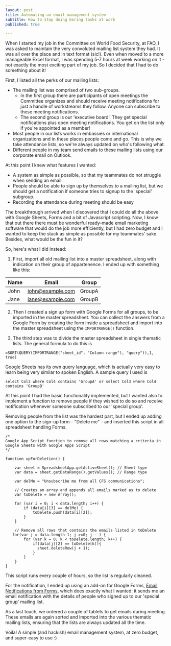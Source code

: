 ```yaml
---
layout: post
title: Automating an email management system
subtitle: How to stop doing boring tasks at work
published: true

---
```


When I started my job in the Committee on World Food Security, at FAO, I was asked to maintain the very convoluted mailing list system they had. It was all over the place and in text format (sic!). Even when moved to a more manageable Excel format, I was spending 5-7 hours at week working on it - not exactly the most exciting part of my job. So I decided that I had to do something about it!

First, I listed all the perks of our mailing lists:

* The mailing list was comprised of two sub-groups. 
    * In the first group there are participants of open meetings the Committee organizes and should receive meeting notifications for just a handle of workstreams they follow. Anyone can subscribe to these meeting notifications. 
    *  The second group is our 'executive board'. They get special notifications plus open meeting notifications. You get on the list only if you're appointed as a member!
* Most people in our lists works in embassies or international organizations and in these places people come and go. This is why we take attendance lists, so we're always updated on who's following what.
* Different people in my team send emails to these mailing lists using our corporate email on Outlook.

At this point I knew what features I wanted:
* A system as simple as possible, so that my teammates do not struggle when sending an email.
* People should be able to sign up by themselves to a mailing list, but we should get a notification if someone tries to signup to the 'special' subgroup.
* Recording the attendance during meeting should be easy

The breakthrough arrived when I discovered that I could do all the above with Google Sheets, Forms and a bit of Javascript scripting. Now, I know that out there there must be wonderful ready-made email marketing software that would do the job more efficiently, but I had zero budget and I wanted to keep the stack as simple as possible for my teammates' sake. Besides, what would be the fun in it?

So, here's what I did instead: 

1. First, import all old mailing list into a master spreadsheet, along with indication on their group of appartenence. I ended up with something like this:

| Name  | Email             | Group  |
|-------|-------------------|--------|
| John  | john@example.com  | GroupA |
| Jane  | jane@example.com  | GroupB |

2. Then I created a sign up form with Google Forms for all groups, to be imported in the master spreadsheet. You can collect the answers from a Google Form by creating the form inside a spreadsheet and import into the master spreadsheet using the ```IMPORTRANGE()``` function.

3. The third step was to divide the master spreadsheet in single thematic lists. The general formula to do this is 
```
=SORT(QUERY(IMPORTRANGE("sheet_id", "Column range"), "query")),1, true)
```

Google Sheets has its own query language, which is actually very easy to learn being very similar to spoken English. A sample query I used is 
```
select Col3 where Col4 contains 'GroupA' or select Col3 where Col4 contains 'GroupB' 
```

At this point I had the basic functionality implemented, but I wanted also to implement a function to remove people if they wished to do so and receive notification whenever someone subscribed to our 'special group'.

Removing people from the list was the hardest part, but I ended up adding one option to the sign-up form - "Delete me" - and inserted this script in all spreadsheet handling Forms.

```
/*
Google App Script function to remove all rows matching a criteria in Google Sheets with Google Apps Script
*/

function upForDeletion() {

    var sheet = SpreadsheetApp.getActiveSheet(); // Sheet type
    var data = sheet.getDataRange().getValues(); // Range type

    var delMe = "Unsubscribe me from all CFS communications";

    // Creates an array and appends all emails marked as to delete
    var toDelete = new Array();

    for (var i = 0; i < data.length; i++) {
        if (data[i][3] == delMe) {
            toDelete.push(data[i][2]);
        }
    }

    // Remove all rows that contains the emails listed in toDelete
   for(var j = data.length-1; j >=0; j-- ) {
        for (var k = 0; k < toDelete.length; k++) {
            if(data[j][2] == toDelete[k]){
              sheet.deleteRow(j + 1);
            } 
        }
    }
}
```

This script runs every couple of hours, so the list is regularly cleaned. 

For the notification, I ended up using an add-on for Google Forms, [Email Notifications from Forms](https://chrome.google.com/webstore/detail/email-notifications-for-f/acknfdkglemcidajjmehljifccmflhkm?hl=en), which does exactly what I wanted: it sends me an email notification with the details of people who signed up to our 'special group' mailing list.

As a last touch, we ordered a couple of tablets to get emails during meeting. These emails are again sorted and imported into the various thematic mailing lists, ensuring that the lists are always updated all the time. 

Voilà! A simple (and hackish) email management system, at zero budget, and super-easy to use :) 